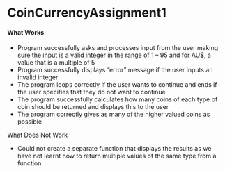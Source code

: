 # CoinCurrencyAssignment1

#### What Works

* Program successfully asks and processes input from the user making sure the input is a valid integer in the range of 1 – 95 and for AU$, a value that is a multiple of 5
* Program successfully displays “error” message if the user inputs an invalid integer
* The program loops correctly if the user wants to continue and ends if the user specifies that they do not want to continue 
* The program successfully calculates how many coins of each type of coin should be returned and displays this to the user
* The program correctly gives as many of the higher valued coins as possible



What Does Not Work
* Could not create a separate function that displays the results as we have not learnt how to return multiple values of the same type from a function 

